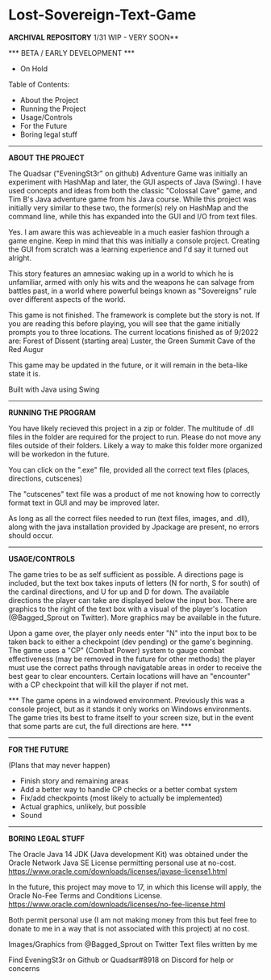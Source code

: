 # Lost-Sovereign-Text-Game

**ARCHIVAL REPOSITORY** 
1/31 WIP - VERY SOON**


*** BETA / EARLY DEVELOPMENT ***
- On Hold

Table of Contents:
- About the Project
- Running the Project
- Usage/Controls
- For the Future
- Boring legal stuff
------------------------------------------------------------------------------------------------------------------------------------------
**ABOUT THE PROJECT**

The Quadsar ("EveningSt3r" on github) Adventure Game was initially an experiment with HashMap and
later, the GUI aspects of Java (Swing). I have used concepts and ideas from both the classic
"Colossal Cave" game, and Tim B's Java adventure game from his Java course. While this project was initially
very similar to these two, the former(s) rely on HashMap and the command line, while this has expanded into the
GUI and I/O from text files.

Yes. I am aware this was achieveable in a much easier fashion through a game engine. Keep in mind that this was
initially a console project. Creating the GUI from scratch was a learning experience and I'd say it turned out
alright.

This story features an amnesiac waking up in a world to which he is unfamiliar, armed with only his wits and 
the weapons he can salvage from battles past, in a world where powerful beings known as "Sovereigns" rule over
different aspects of the world. 

This game is not finished. The framework is complete but the story is not. If you are reading this before 
playing, you will see that the game initially prompts you to three locations. The current locations finished
as of 9/2022 are:
Forest of Dissent (starting area)
Luster, the Green Summit
Cave of the Red Augur

This game may be updated in the future, or it will remain in the beta-like state it is. 

Built with Java using Swing

----------------------------------------------------------------------------------------------------------------------------------------
**RUNNING THE PROGRAM**

You have likely recieved this project in a zip or folder. The multitude of .dll files in the folder are required
for the project to run. Please do not move any files outside of their folders. Likely a way to make this folder
more organized will be workedon in the future. 

You can click on the ".exe" file, provided all the correct text files (places, directions, cutscenes)

The "cutscenes" text file was a product of me not knowing how to correctly format text in GUI and may be improved
later.

As long as all the correct files needed to run (text files, images, and .dll), along with the java installation
provided by Jpackage are present, no errors should occur.

-----------------------------------------------------------------------------------------------------------------------------------------
**USAGE/CONTROLS**

The game tries to be as self sufficient as possible. A directions page is included, but
the text box takes inputs of letters (N for north, S for south) of the cardinal directions, and U for up and D for
down. The available directions the player can take are displayed below the input box. There are graphics to the
right of the text box with a visual of the player's location (@Bagged_Sprout on Twitter). More graphics may be
available in the future.

Upon a game over, the player only needs enter "N" into the input box to be taken back to either a checkpoint
(dev pending) or the game's beginning. 
The game uses a "CP" (Combat Power) system to gauge combat effectiveness
(may be removed in the future for other methods) the player must use the correct paths through navigatable areas
in order to receive the best gear to clear encounters. Certain locations will have an "encounter" with a CP checkpoint
that will kill the player if not met. 

*** The game opens in a windowed environment. Previously this was a console project, but as it stands it only works on 
Windows environments. The game tries its best to frame itself to your screen size, but in the event that some
parts are cut, the full directions are here. ***

-----------------------------------------------------------------------------------------------------------------------------------------

**FOR THE FUTURE**

(Plans that may never happen)
- Finish story and remaining areas
- Add a better way to handle CP checks or a better combat system
- Fix/add checkpoints (most likely to actually be implemented)
- Actual graphics, unlikely, but possible
- Sound

-----------------------------------------------------------------------------------------------------------------------------------------

**BORING LEGAL STUFF**

The Oracle Java 14 JDK (Java development Kit) was obtained under the Oracle Network Java SE License permitting
personal use at no-cost.
https://www.oracle.com/downloads/licenses/javase-license1.html

In the future, this project may move to 17, in which this license will apply, the Oracle No-Fee Terms and Conditions
License. 
https://www.oracle.com/downloads/licenses/no-fee-license.html

Both permit personal use (I am not making money from this but feel free to donate to me in a way that is not
associated with this project) at no cost. 

Images/Graphics from @Bagged_Sprout on Twitter
Text files written by me

Find EveningSt3r on Github or Quadsar#8918 on Discord for help or concerns

